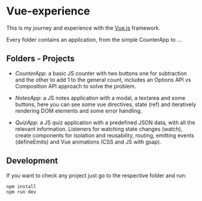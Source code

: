 # Vue-experience

This is my journey and experience with the [Vue.js](https://vuejs.org/) framework.

Every folder contains an application, from the simple CounterApp to ...

## Folders - Projects

- *CounterApp*: a basic JS counter with two buttons one for subtraction and the other to add 1 to the general count, includes an Options API vs Composition API approach to solve the problem.

- *NotesApp*: a JS notes application with a modal, a textarea and some buttons, here you can see some vue directives, state (ref) and iteratively rendering DOM elements and some error handling.

- *QuizApp*: a JS quiz application with a predefined JSON data, with all the relevant information. Listeners for watching state changes (watch), create components for isolation and reusability, routing, emitting events (defineEmits) and Vue animations (CSS and JS with gsap).

## Development

If you want to check any project just go to the respective folder and run:

```bash
npm install
npm run dev
```
